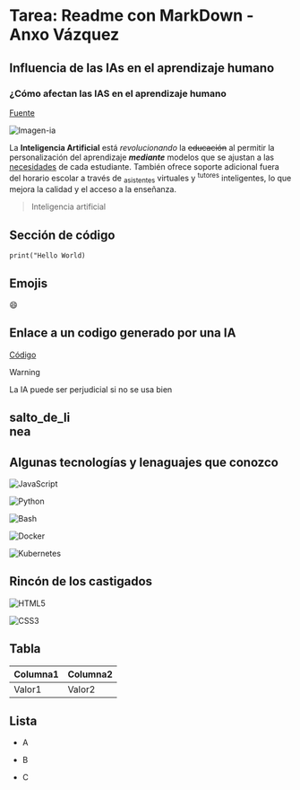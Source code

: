 # Tarea: Readme con MarkDown - Anxo Vázquez

## Influencia de las IAs en el aprendizaje humano

### ¿Cómo afectan las IAS en el aprendizaje humano

[Fuente](https://megaprofe.es/impacto-de-la-inteligencia-artificial-en-el-aprendizaje/?)

![Imagen-ia](https://www.zabala.es/wp-content/uploads/2023/11/Inteligencia-artificial-y-consultoria-1200x675.jpg)

La **Inteligencia Artificial** está *revolucionando* la ~~educación~~ al permitir la personalización del aprendizaje ***mediante*** modelos que se ajustan a las <ins>necesidades</ins> de cada estudiante. También ofrece soporte adicional fuera del horario escolar a través de <sub>asistentes</sub> virtuales y <sup>tutores</sup> inteligentes, lo que mejora la calidad y el acceso a la enseñanza.

> Inteligencia artificial

## Sección de código

```
print("Hello World)
```

## Emojis

:smile:

## Enlace a un codigo generado por una IA
[Código](./files/main.py)

> [!WARNING]
> La IA puede ser perjudicial si no se usa bien

## salto_de_li<br>nea

## Algunas tecnologías y lenaguajes que conozco
![JavaScript](https://img.shields.io/badge/JavaScript-F7DF1E?style=for-the-badge&logo=javascript&logoColor=black)

![Python](https://img.shields.io/badge/Python-3776AB?style=for-the-badge&logo=python&logoColor=white)

![Bash](https://img.shields.io/badge/Shell_Script-121011?style=for-the-badge&logo=gnu-bash&logoColor=white)

![Docker](https://img.shields.io/badge/Docker-2496ED?style=for-the-badge&logo=docker&logoColor=white)

![Kubernetes](https://img.shields.io/badge/Kubernetes-326CE5?style=for-the-badge&logo=kubernetes&logoColor=white)

## Rincón de los castigados
![HTML5](https://img.shields.io/badge/HTML5-E34F26?style=for-the-badge&logo=html5&logoColor=white)

![CSS3](https://img.shields.io/badge/CSS3-1572B6?style=for-the-badge&logo=css3&logoColor=white)

## Tabla
| Columna1 | Columna2 |
| --- | --- |
| Valor1 | Valor2 |

## Lista
- A
* B
+ C